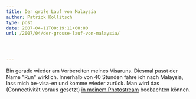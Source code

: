 ```yaml
---
title: Der gro?e Lauf von Malaysia
author: Patrick Kollitsch
type: post
date: 2007-04-11T00:19:11+00:00
url: /2007/04/der-grosse-lauf-von-malaysia/




---
```

Bin gerade wieder am Vorbereiten meines Visaruns. Diesmal passt der Name "Run" wirklich. Innerhalb von 40 Stunden fahre ich nach Malaysia, lass mich be-visa-en und komme wieder zurück. Man wird das (Connectivität voraus gesetzt) [in meinem Photostream][1] beobachten können.

 [1]: http://flickr.com/photos/schreibblogade
